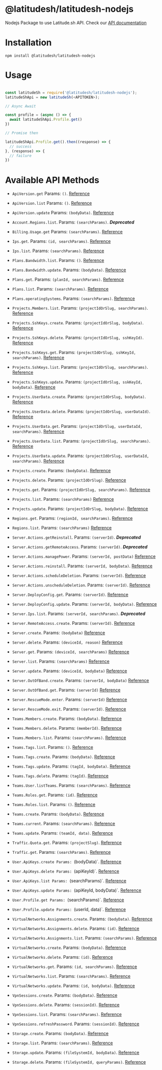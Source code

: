 # @latitudesh/latitudesh-nodejs

Nodejs Package to use Latitude.sh API. Check our [API documentation](https://docs.latitude.sh/reference)

# Installation

`npm install @latitudesh/latitudesh-nodejs`

# Usage

```javascript

const latitudeSh = require('@latitudesh/latitudesh-nodejs');
latitudeShApi = new latitudeSh(<APITOKEN>);

// Async Await

const profile = (async () => {
  await latitudeShApi.Profile.get()
})

// Promise then

latitudeShApi.Profile.get().then((response) => {
  // success
}, (response) => {
  // failure
})

```

# Available API Methods

- `ApiVersion.get` Params: `()`. [Reference](https://docs.latitude.sh/reference/get-current-version)
- `ApiVersion.list` Params: `()`. [Reference](https://docs.latitude.sh/reference/get-api-versions)
- `ApiVersion.update` Params: `(bodyData)`. [Reference](https://docs.latitude.sh/reference/update-current-version)

- `Account.Regions.list`. Params: `(searchParams)`. **_Deprecated_**

- `Billing.Usage.get` Params: `(searchParams)`. [Reference](https://docs.latitude.sh/reference/get-billing-usage)

- `Ips.get`. Params: `(id, searchParams)`. [Reference](https://docs.latitude.sh/reference/get-ip)
- `Ips.list`. Params: `(searchParams)`. [Reference](https://docs.latitude.sh/reference/get-ips)

- `Plans.Bandwidth.list`. Params: `()`. [Reference](https://docs.latitude.sh/reference/get-plans-bandwidth)
- `Plans.Bandwidth.update`. Params: `(bodyData)`. [Reference](https://docs.latitude.sh/reference/update-plans-bandwidth)

- `Plans.get`. Params: `(planId, searchParams)`. [Reference](https://docs.latitude.sh/reference/get-plan)
- `Plans.list`. Params: `(searchParams)`. [Reference](https://docs.latitude.sh/reference/get-plans)
- `Plans.operatingSystems`. Params: `(searchParams)`. [Reference](https://docs.latitude.sh/reference/get-plans-operating-system)

- `Projects.Members.list`. Params: `(projectIdOrSlug, searchParams)`. [Reference](https://docs.latitude.sh/reference/get-team-members)

- `Projects.SshKeys.create`. Params: `(projectIdOrSlug, bodyData)`. [Reference](https://docs.latitude.sh/reference/post-project-ssh-key)
- `Projects.SshKeys.delete`. Params: `(projectIdOrSlug, sshKeyId)`. [Reference](https://docs.latitude.sh/reference/delete-project-ssh-key)
- `Projects.SshKeys.get`. Params: `(projectIdOrSlug, sshKeyId, searchParams)`. [Reference](https://docs.latitude.sh/reference/get-project-ssh-key)
- `Projects.SshKeys.list`. Params: `(projectIdOrSlug, searchParams)`. [Reference](https://docs.latitude.sh/reference/get-project-ssh-keys)
- `Projects.SshKeys.update`. Params: `(projectIdOrSlug, sskKeyId, bodyData)`. [Reference](https://docs.latitude.sh/reference/put-project-ssh-key)

- `Projects.UserData.create`. Params: `(projectIdOrSlug, bodyData)`. [Reference](https://docs.latitude.sh/reference/post-project-user-data)
- `Projects.UserData.delete`. Params: `(projectIdOrSlug, userDataId)`. [Reference](https://docs.latitude.sh/reference/delete-project-user-data)
- `Projects.UserData.get`. Params: `(projectIdOrSlug, userDataId, searchParams)`. [Reference](https://docs.latitude.sh/reference/get-project-user-data)
- `Projects.UserData.list`. Params: `(projectIdOrSlug, searchParams)`. [Reference](https://docs.latitude.sh/reference/get-project-users-data)
- `Projects.UserData.update`. Params: `(projectIdOrSlug, userDataId, searchParams)`. [Reference](https://docs.latitude.sh/reference/put-project-user-data)

- `Projects.create`. Params: `(bodyData)`. [Reference](https://docs.latitude.sh/reference/create-project)
- `Projects.delete`. Params: `(projectIdOrSlug)`. [Reference](https://docs.latitude.sh/reference/delete-project)
- `Projects.get`. Params: `(projectIdOrSlug, searchParams)`. [Reference](https://docs.latitude.sh/reference/get-project)
- `Projects.list`. Params: `(searchParams)` [Reference](https://docs.latitude.sh/reference/get-projects)
- `Projects.update`. Params: `(projectIdOrSlug, bodyData)`. [Reference](https://docs.latitude.sh/reference/update-project)

- `Regions.get`. Params: `(regionId, searchParams)`. [Reference](https://docs.latitude.sh/reference/get-region)
- `Regions.list`. Params: `(searchParams)` [Reference](https://docs.latitude.sh/reference/get-regions)

- `Server.Actions.getReinstall`. Params: `(serverId)`. **_Deprecated_**
- `Server.Actions.getRemoteAccess`. Params: `(serverId)`. **_Deprecated_**
- `Server.Actions.managePower`. Params: `(serverId, postData)` [Reference](https://docs.latitude.sh/reference/create-server-action)
- `Server.Actions.reinstall`. Params: `(serverId, bodyData)`. [Reference](https://docs.latitude.sh/reference/create-server-reinstall)
- `Server.Actions.scheduleDeletion`. Params: `(serverId)`. [Reference](https://docs.latitude.sh/reference/server-schedule-deletion)
- `Server.Actions.unscheduleDeletion`. Params: `(serverId)`. [Reference](https://docs.latitude.sh/reference/server-unschedule-deletion)

- `Server.DeployConfig.get`. Params: `(serverId)`. [Reference](https://docs.latitude.sh/reference/get-server-deploy-config)
- `Server.DeployConfig.update`. Params: `(serverId, bodyData)`. [Reference](https://docs.latitude.sh/reference/update-server-deploy-config)

- `Server.Ips.list`. Params: `(serverId, searchParams)`. **_Deprecated_**
- `Server.RemoteAccess.create`. Params: `(serverId)`. [Reference](https://docs.latitude.sh/reference/create-ipmi-session)
- `Server.create`. Params: `(bodyData)` [Reference](https://docs.latitude.sh/reference/create-server)
- `Server.delete`. Params: `(deviceId, reason)` [Reference](https://docs.latitude.sh/reference/destroy-server)
- `Server.get`. Params: `(deviceId, searchParams)` [Reference](https://docs.latitude.sh/reference/get-server)
- `Server.list`. Params: `(searchParams)` [Reference](https://docs.latitude.sh/reference/get-servers)
- `Server.update`. Params: `(deviceId, bodyData)` [Reference](https://docs.latitude.sh/reference/update-server)

- `Server.OutOfBand.create`. Params: `(serverId, bodyData)` [Reference](https://docs.latitude.sh/reference/create-server-out-of-band)
- `Server.OutOfBand.get`. Params: `(serverId)` [Reference](https://docs.latitude.sh/reference/get-server-out-of-band)

- `Server.RescueMode.enter`. Params: `(serverId)` [Reference](https://docs.latitude.sh/reference/rescue-mode)
- `Server.RescueMode.exit`. Params: `(serverId)`. [Reference](https://docs.latitude.sh/reference/exit-rescue-mode)

- `Teams.Members.create`. Params: `(bodyData)`. [Reference](https://docs.latitude.sh/reference/post-team-members)
- `Teams.Members.delete`. Params: `(memberId)`. [Reference](https://docs.latitude.sh/reference/destroy-team-member)
- `Teams.Members.list`. Params: `(searchParams)`. [Reference](https://docs.latitude.sh/reference/get-team-members)

- `Teams.Tags.list`. Params: `()`. [Reference](https://docs.latitude.sh/reference/get-tags)
- `Teams.Tags.create`. Params: `(bodyData)`. [Reference](https://docs.latitude.sh/reference/create-tag)
- `Teams.Tags.update`. Params: `(tagId, bodyData)`. [Reference](https://docs.latitude.sh/reference/update-tag)
- `Teams.Tags.delete`. Params: `(tagId)`. [Reference](https://docs.latitude.sh/reference/destroy-tag)

- `Teams.User.listTeams`. Params: `(searchParams)`. [Reference](https://docs.latitude.sh/reference/get-user-teams)

- `Teams.Roles.get`. Params: `(id)`. [Reference](https://docs.latitude.sh/reference/get-role-id)
- `Teams.Roles.list`. Params: `()`. [Reference](https://docs.latitude.sh/reference/get-roles)

- `Teams.create`. Params: `(bodyData)`. [Reference](https://docs.latitude.sh/reference/post-team)
- `Teams.current`. Params: `(searchParams)`. [Reference](https://docs.latitude.sh/reference/get-team)
- `Teams.update`. Params: `(teamId, data)`. [Reference](https://docs.latitude.sh/reference/patch-current-team)

- `Traffic.Quota.get`. Params: `(projectSlug)`. [Reference](https://docs.latitude.sh/reference/get-traffic-quota)
- `Traffic.get`. Params: `(searchParams)`. [Reference](https://docs.latitude.sh/reference/get-traffic-consumption)

- `User.ApiKeys.create Params: `(bodyData)`. [Reference](https://docs.latitude.sh/reference/post-api-key)
- `User.ApiKeys.delete Params: `(apiKeyId)`. [Reference](https://docs.latitude.sh/reference/delete-api-key)
- `User.ApiKeys.list Params: `(searchParams)`. [Reference](https://docs.latitude.sh/reference/get-api-keys)
- `User.ApiKeys.update Params: `(apiKeyId, bodyData)`. [Reference](https://docs.latitude.sh/reference/update-api-key)

- `User.Profile.get Params: `(searchParams)`. [Reference](https://docs.latitude.sh/reference/get-user-profile)
- `User.Profile.update Params: `(userId, data)`. [Reference](https://docs.latitude.sh/reference/patch-user-profile)

- `VirtualNetworks.Assignments.create`. Params: `(bodyData)`. [Reference](https://docs.latitude.sh/reference/assign-server-virtual-network)
- `VirtualNetworks.Assignments.delete`. Params: `(id)`. [Reference](https://docs.latitude.sh/reference/delete-virtual-networks-assignments)
- `VirtualNetworks.Assignments.list`. Params: `(searchParams)`. [Reference](https://docs.latitude.sh/reference/get-virtual-networks-assignments)

- `VirtualNetworks.create`. Params: `(bodyData)`. [Reference](https://docs.latitude.sh/reference/create-virtual-network)
- `VirtualNetworks.delete`. Params: `(id)`. [Reference](https://docs.latitude.sh/reference/destroy-virtual-network)
- `VirtualNetworks.get`. Params: `(id, searchParams)`. [Reference](https://docs.latitude.sh/reference/get-virtual-network)
- `VirtualNetworks.list`. Params: `(searchParams)`. [Reference](https://docs.latitude.sh/reference/get-virtual-networks)
- `VirtualNetworks.update`. Params: `(id, bodyData)`. [Reference](https://docs.latitude.sh/reference/update-virtual-network)

- `VpnSessions.create`. Params: `(bodyData)`. [Reference](https://docs.latitude.sh/reference/post-vpn-session)
- `VpnSessions.delete`. Params: `(sessionId)`. [Reference](https://docs.latitude.sh/reference/delete-vpn-session)
- `VpnSessions.list`. Params: `(searchParams)`. [Reference](https://docs.latitude.sh/reference/get-vpn-sessions)
- `VpnSessions.refreshPassword`. Params: `(sessionId)`. [Reference](https://docs.latitude.sh/reference/put-vpn-session)

- `Storage.create`. Params: `(bodyData)`. [Reference](https://docs.latitude.sh/reference/post-storage-filesystems)
- `Storage.list`. Params: `(searchParams)`. [Reference](https://docs.latitude.sh/reference/get-storage-filesystems)
- `Storage.update`. Params: `(fileSystemId, bodyData)`. [Reference](https://docs.latitude.sh/reference/patch-storage-filesystems)
- `Storage.delete`. Params: `(fileSystemId, queryParams)`. [Reference](https://docs.latitude.sh/reference/delete-storage-filesystems)
